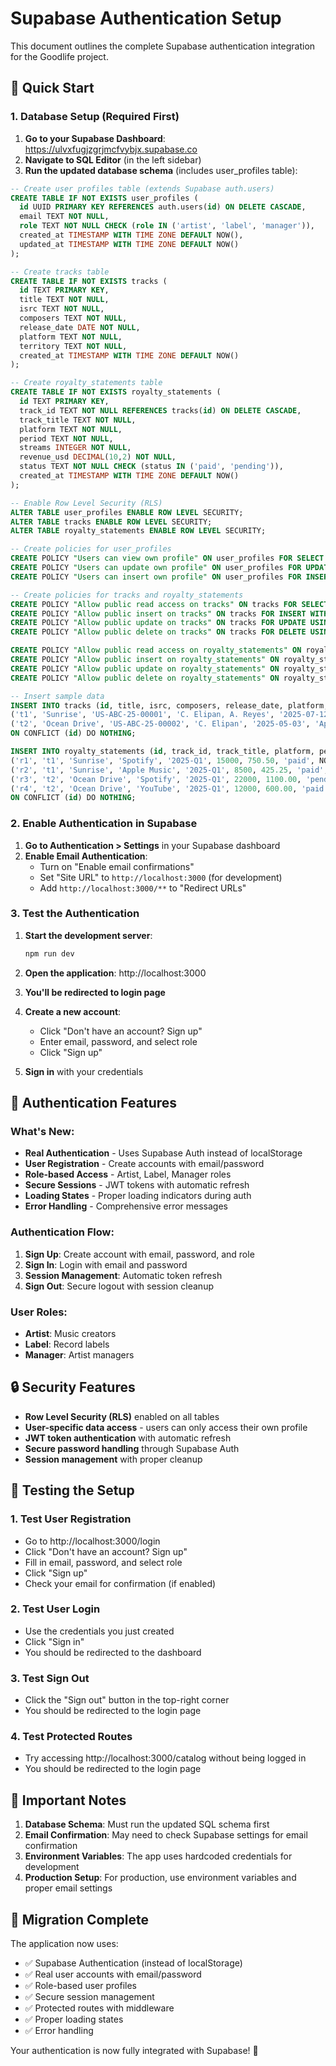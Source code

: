# Supabase Authentication Setup

This document outlines the complete Supabase authentication integration for the Goodlife project.

## 🚀 Quick Start

### 1. Database Setup (Required First)

1. **Go to your Supabase Dashboard**: https://ulvxfugjzgrjmcfvybjx.supabase.co
2. **Navigate to SQL Editor** (in the left sidebar)
3. **Run the updated database schema** (includes user_profiles table):

```sql
-- Create user profiles table (extends Supabase auth.users)
CREATE TABLE IF NOT EXISTS user_profiles (
  id UUID PRIMARY KEY REFERENCES auth.users(id) ON DELETE CASCADE,
  email TEXT NOT NULL,
  role TEXT NOT NULL CHECK (role IN ('artist', 'label', 'manager')),
  created_at TIMESTAMP WITH TIME ZONE DEFAULT NOW(),
  updated_at TIMESTAMP WITH TIME ZONE DEFAULT NOW()
);

-- Create tracks table
CREATE TABLE IF NOT EXISTS tracks (
  id TEXT PRIMARY KEY,
  title TEXT NOT NULL,
  isrc TEXT NOT NULL,
  composers TEXT NOT NULL,
  release_date DATE NOT NULL,
  platform TEXT NOT NULL,
  territory TEXT NOT NULL,
  created_at TIMESTAMP WITH TIME ZONE DEFAULT NOW()
);

-- Create royalty_statements table
CREATE TABLE IF NOT EXISTS royalty_statements (
  id TEXT PRIMARY KEY,
  track_id TEXT NOT NULL REFERENCES tracks(id) ON DELETE CASCADE,
  track_title TEXT NOT NULL,
  platform TEXT NOT NULL,
  period TEXT NOT NULL,
  streams INTEGER NOT NULL,
  revenue_usd DECIMAL(10,2) NOT NULL,
  status TEXT NOT NULL CHECK (status IN ('paid', 'pending')),
  created_at TIMESTAMP WITH TIME ZONE DEFAULT NOW()
);

-- Enable Row Level Security (RLS)
ALTER TABLE user_profiles ENABLE ROW LEVEL SECURITY;
ALTER TABLE tracks ENABLE ROW LEVEL SECURITY;
ALTER TABLE royalty_statements ENABLE ROW LEVEL SECURITY;

-- Create policies for user_profiles
CREATE POLICY "Users can view own profile" ON user_profiles FOR SELECT USING (auth.uid() = id);
CREATE POLICY "Users can update own profile" ON user_profiles FOR UPDATE USING (auth.uid() = id);
CREATE POLICY "Users can insert own profile" ON user_profiles FOR INSERT WITH CHECK (auth.uid() = id);

-- Create policies for tracks and royalty_statements
CREATE POLICY "Allow public read access on tracks" ON tracks FOR SELECT USING (true);
CREATE POLICY "Allow public insert on tracks" ON tracks FOR INSERT WITH CHECK (true);
CREATE POLICY "Allow public update on tracks" ON tracks FOR UPDATE USING (true);
CREATE POLICY "Allow public delete on tracks" ON tracks FOR DELETE USING (true);

CREATE POLICY "Allow public read access on royalty_statements" ON royalty_statements FOR SELECT USING (true);
CREATE POLICY "Allow public insert on royalty_statements" ON royalty_statements FOR INSERT WITH CHECK (true);
CREATE POLICY "Allow public update on royalty_statements" ON royalty_statements FOR UPDATE USING (true);
CREATE POLICY "Allow public delete on royalty_statements" ON royalty_statements FOR DELETE USING (true);

-- Insert sample data
INSERT INTO tracks (id, title, isrc, composers, release_date, platform, territory, created_at) VALUES
('t1', 'Sunrise', 'US-ABC-25-00001', 'C. Elipan, A. Reyes', '2025-07-12', 'Spotify', 'Global', NOW()),
('t2', 'Ocean Drive', 'US-ABC-25-00002', 'C. Elipan', '2025-05-03', 'Apple Music', 'US', NOW())
ON CONFLICT (id) DO NOTHING;

INSERT INTO royalty_statements (id, track_id, track_title, platform, period, streams, revenue_usd, status, created_at) VALUES
('r1', 't1', 'Sunrise', 'Spotify', '2025-Q1', 15000, 750.50, 'paid', NOW()),
('r2', 't1', 'Sunrise', 'Apple Music', '2025-Q1', 8500, 425.25, 'paid', NOW()),
('r3', 't2', 'Ocean Drive', 'Spotify', '2025-Q1', 22000, 1100.00, 'pending', NOW()),
('r4', 't2', 'Ocean Drive', 'YouTube', '2025-Q1', 12000, 600.00, 'paid', NOW())
ON CONFLICT (id) DO NOTHING;
```

### 2. Enable Authentication in Supabase

1. **Go to Authentication > Settings** in your Supabase dashboard
2. **Enable Email Authentication**:
   - Turn on "Enable email confirmations"
   - Set "Site URL" to `http://localhost:3000` (for development)
   - Add `http://localhost:3000/**` to "Redirect URLs"

### 3. Test the Authentication

1. **Start the development server**:
   ```bash
   npm run dev
   ```

2. **Open the application**: http://localhost:3000
3. **You'll be redirected to login page**
4. **Create a new account**:
   - Click "Don't have an account? Sign up"
   - Enter email, password, and select role
   - Click "Sign up"
5. **Sign in** with your credentials

## 🔧 Authentication Features

### What's New:
- **Real Authentication** - Uses Supabase Auth instead of localStorage
- **User Registration** - Create accounts with email/password
- **Role-based Access** - Artist, Label, Manager roles
- **Secure Sessions** - JWT tokens with automatic refresh
- **Loading States** - Proper loading indicators during auth
- **Error Handling** - Comprehensive error messages

### Authentication Flow:
1. **Sign Up**: Create account with email, password, and role
2. **Sign In**: Login with email and password
3. **Session Management**: Automatic token refresh
4. **Sign Out**: Secure logout with session cleanup

### User Roles:
- **Artist**: Music creators
- **Label**: Record labels
- **Manager**: Artist managers

## 🔒 Security Features

- **Row Level Security (RLS)** enabled on all tables
- **User-specific data access** - users can only access their own profile
- **JWT token authentication** with automatic refresh
- **Secure password handling** through Supabase Auth
- **Session management** with proper cleanup

## 🧪 Testing the Setup

### 1. Test User Registration
- Go to http://localhost:3000/login
- Click "Don't have an account? Sign up"
- Fill in email, password, and select role
- Click "Sign up"
- Check your email for confirmation (if enabled)

### 2. Test User Login
- Use the credentials you just created
- Click "Sign in"
- You should be redirected to the dashboard

### 3. Test Sign Out
- Click the "Sign out" button in the top-right corner
- You should be redirected to the login page

### 4. Test Protected Routes
- Try accessing http://localhost:3000/catalog without being logged in
- You should be redirected to the login page

## 🚨 Important Notes

1. **Database Schema**: Must run the updated SQL schema first
2. **Email Confirmation**: May need to check Supabase settings for email confirmation
3. **Environment Variables**: The app uses hardcoded credentials for development
4. **Production Setup**: For production, use environment variables and proper email settings

## 🔄 Migration Complete

The application now uses:
- ✅ Supabase Authentication (instead of localStorage)
- ✅ Real user accounts with email/password
- ✅ Role-based user profiles
- ✅ Secure session management
- ✅ Protected routes with middleware
- ✅ Proper loading states
- ✅ Error handling

Your authentication is now fully integrated with Supabase! 🎉







